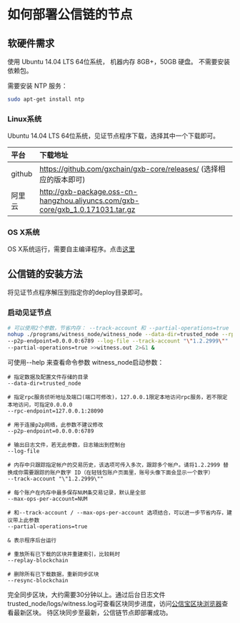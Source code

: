 # 如何部署公信链的节点

## 软硬件需求

使用 Ubuntu 14.04 LTS 64位系统， 机器内存 8GB+，50GB 硬盘。 不需要安装依赖包。

需要安装 NTP 服务：

```bash
sudo apt-get install ntp
```

### Linux系统

Ubuntu 14.04 LTS 64位系统，见证节点程序下载，选择其中一个下载即可。

| 平台 | 下载地址 |
| :--- | :--- |
|github| https://github.com/gxchain/gxb-core/releases/ (选择相应的版本即可)|
|阿里云| http://gxb-package.oss-cn-hangzhou.aliyuncs.com/gxb-core/gxb_1.0.171031.tar.gz |

### OS X系统
OS X系统运行，需要自主编译程序。点击[这里](/gxb-core.md)


## 公信链的安装方法

将见证节点程序解压到指定你的deploy目录即可。

### 启动见证节点

```bash
# 可以使用2个参数，节省内存： --track-account 和 --partial-operations=true
nohup ./programs/witness_node/witness_node --data-dir=trusted_node --rpc-endpoint=127.0.0.1:28090 \
--p2p-endpoint=0.0.0.0:6789 --log-file --track-account "\"1.2.2999\""  --track-account "\"1.2.3000\"" \
--partial-operations=true >>witness.out 2>&1 &
```

可使用--help 来查看命令参数
witness_node启动参数：
```
# 指定数据及配置文件存储的目录
--data-dir=trusted_node

# 指定rpc服务侦听地址及端口(端口可修改)，127.0.0.1限定本地访问rpc服务，若不限定本地访问，可指定0.0.0.0
--rpc-endpoint=127.0.0.1:28090

# 用于连接p2p网络，此参数不建议修改
--p2p-endpoint=0.0.0.0:6789 

# 输出日志文件，若无此参数，日志输出到控制台
--log-file 

# 内存中只跟踪指定帐户的交易历史，该选项可传入多次，跟踪多个帐户。请将1.2.2999 替换成你需要跟踪的账户数字 ID（在轻钱包账户页面里，账号头像下面会显示一个数字）
--track-account "\"1.2.2999\"" 

# 每个账户在内存中最多保存NUM条交易记录，默认是全部
--max-ops-per-account=NUM 

# 和--track-account / --max-ops-per-account 选项结合，可以进一步节省内存，建议带上此参数
--partial-operations=true 

& 表示程序后台运行

# 重放所有已下载的区块并重建索引，比较耗时
--replay-blockchain

# 删除所有已下载数据，重新同步区块
--resync-blockchain
```

完全同步区块，大约需要30分钟以上。通过后台日志文件trusted\_node/logs/witness.log可查看区块同步进度，访问[公信宝区块浏览器](https://block.gxb.io)查看最新区块。
待区块同步至最新，公信链节点即部署成功。
